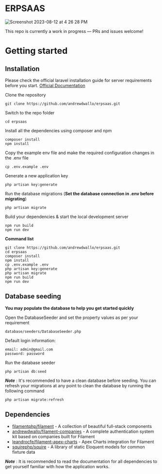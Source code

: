 # ERPSAAS

![Screenshot 2023-08-12 at 4 26 28 PM](https://github.com/andrewdwallo/erpsaas/assets/104294090/53538a06-38d1-41e6-888f-31960b0ffd8c)

This repo is currently a work in progress — PRs and issues welcome!

# Getting started

## Installation

Please check the official laravel installation guide for server requirements before you start. [Official Documentation](https://laravel.com/docs/10.x)

Clone the repository

    git clone https://github.com/andrewdwallo/erpsaas.git

Switch to the repo folder

    cd erpsaas

Install all the dependencies using composer and npm

    composer install
    npm install

Copy the example env file and make the required configuration changes in the .env file

    cp .env.example .env

Generate a new application key

    php artisan key:generate

Run the database migrations (**Set the database connection in .env before migrating**)

    php artisan migrate

Build your dependencies & start the local development server

    npm run build
    npm run dev

**Command list**

    git clone https://github.com/andrewdwallo/erpsaas.git
    cd erpsaas
    composer install
    npm install
    cp .env.example .env
    php artisan key:generate
    php artisan migrate
    npm run build
    npm run dev

## Database seeding

**You may populate the database to help you get started quickly**

Open the DatabaseSeeder and set the property values as per your requirement

    database/seeders/DatabaseSeeder.php

Default login information:

    email: admin@gmail.com
    password: password

Run the database seeder

    php artisan db:seed

***Note*** : It's recommended to have a clean database before seeding. You can refresh your migrations at any point to clean the database by running the following command

    php artisan migrate:refresh

## Dependencies

- [filamentphp/filament](https://github.com/filamentphp/filament) - A collection of beautiful full-stack components
- [andrewdwallo/filament-companies](https://github.com/andrewdwallo/filament-companies) - A complete authentication system kit based on companies built for Filament
- [leandrocfe/filament-apex-charts](https://github.com/leandrocfe/filament-apex-charts) - Apex Charts integration for Filament
- [squirephp/squire](https://github.com/squirephp/squire) - A library of static Eloquent models for common fixture data

***Note*** : It is recommended to read the documentation for all dependencies to get yourself familiar with how the application works.
